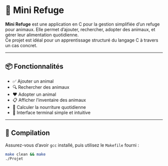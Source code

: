 # 🐾 Mini Refuge

**Mini Refuge** est une application en C pour la gestion simplifiée d’un refuge pour animaux. Elle permet d’ajouter, rechercher, adopter des animaux, et gérer leur alimentation quotidienne.  
Ce projet est idéal pour un apprentissage structuré du langage C à travers un cas concret.

---

## 📦 Fonctionnalités

- ✅ Ajouter un animal
- 🔍 Rechercher des animaux
- ❤️ Adopter un animal
- 📋 Afficher l’inventaire des animaux
- 🍖 Calculer la nourriture quotidienne
- 🎉 Interface terminal simple et intuitive

---

## 🚀 Compilation

Assurez-vous d’avoir `gcc` installé, puis utilisez le `Makefile` fourni :

```bash
make clean && make
./Projet
